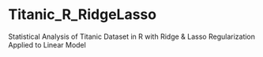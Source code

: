 # Titanic_R_RidgeLasso
Statistical Analysis of Titanic Dataset in R with Ridge &amp; Lasso Regularization Applied to Linear Model
